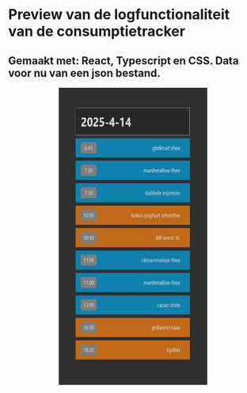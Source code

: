 # Preview van de logfunctionaliteit van de consumptietracker
## Gemaakt met: React, Typescript en CSS. Data voor nu van een json bestand.

<div style="display: flex; flex-direction: column; align-items: center; gap: 20px;">
    <img src="https://github.com/JeffreyvnZanten/consumptions_demo/blob/master/public/Screenshot%202025-04-23%20095630.png" alt="Alt Text" width="300" height="600" />
</div>
